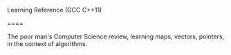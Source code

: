 Learning Reference (GCC C++11)

====

The poor man's Computer Science review, learning maps, vectors, pointers, in the context of algorithms.

